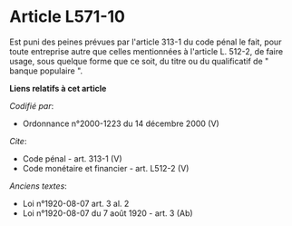 # Article L571-10

Est puni des peines prévues par l'article 313-1 du code pénal le fait, pour toute entreprise autre que celles mentionnées à
l'article L. 512-2, de faire usage, sous quelque forme que ce soit, du titre ou du qualificatif de " banque populaire ".

**Liens relatifs à cet article**

_Codifié par_:

  - Ordonnance n°2000-1223 du 14 décembre 2000 (V)

_Cite_:

  - Code pénal - art. 313-1 (V)
  - Code monétaire et financier - art. L512-2 (V)

_Anciens textes_:

  - Loi n°1920-08-07 art. 3 al. 2
  - Loi n°1920-08-07 du 7 août 1920 - art. 3 (Ab)
